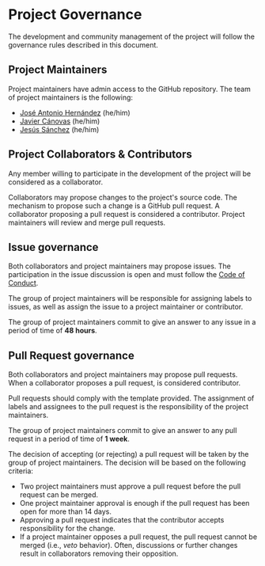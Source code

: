 # Project Governance

The development and community management of the project will follow the governance rules described in this document.

## Project Maintainers

Project maintainers have admin access to the GitHub repository. The team of project maintainers is the following:

* [José Antonio Hernández](https://github.com/jlcanovas/) (he/him)
* [Javier Cánovas](https://github.com/jlcanovas/) (he/him)
* [Jesús Sánchez](https://github.com/jlcanovas/) (he/him)

## Project Collaborators & Contributors

Any member willing to participate in the development of the project will be considered as a collaborator. 

Collaborators may propose changes to the project's source code. The mechanism to propose such a change is a GitHub pull request. A collaborator proposing a pull request is considered a contributor. Project maintainers will review and merge pull requests.

## Issue governance

Both collaborators and project maintainers may propose issues. The participation in the issue discussion is open and must follow the [Code of Conduct](CODE_OF_CONDUCT.md).

The group of project maintainers will be responsible for assigning labels to issues, as well as assign the issue to a project maintainer or contributor.

The group of project maintainers commit to give an answer to any issue in a period of time of **48 hours**. 

## Pull Request governance

Both collaborators and project maintainers may propose pull requests. When a collaborator proposes a pull request, is considered contributor.

Pull requests should comply with the template provided. The assignment of labels and assignees to the pull request is the responsibility of the project maintainers.

The group of project maintainers commit to give an answer to any pull request in a period of time of **1 week**. 

The decision of accepting (or rejecting) a pull request will be taken by the group of project maintainers. The decision will be based on the following criteria:

* Two project maintainers must approve a pull request before the pull request can be merged. 
* One project maintainer approval is enough if the pull request has been open for more than 14 days.
* Approving a pull request indicates that the contributor accepts responsibility for the change. 
* If a project maintainer opposes a pull request, the pull request cannot be merged (i.e., _veto_ behavior). Often, discussions or further changes result in collaborators removing their opposition.